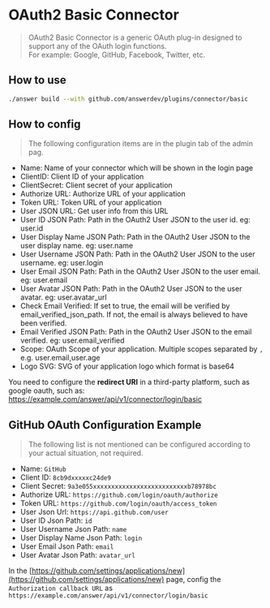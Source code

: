 # OAuth2 Basic Connector
> OAuth2 Basic Connector is a generic OAuth plug-in designed to support any of the OAuth login functions.  
> For example: Google, GitHub, Facebook, Twitter, etc.

## How to use
```bash
./answer build --with github.com/answerdev/plugins/connector/basic
```

## How to config
> The following configuration items are in the plugin tab of the admin pag.

- Name: Name of your connector which will be shown in the login page
- ClientID: Client ID of your application 
- ClientSecret: Client secret of your application
- Authorize URL: Authorize URL of your application
- Token URL: Token URL of your application
- User JSON URL: Get user info from this URL
- User ID JSON Path: Path in the OAuth2 User JSON to the user id. eg: user.id
- User Display Name JSON Path: Path in the OAuth2 User JSON to the user display name. eg: user.name
- User Username JSON Path: Path in the OAuth2 User JSON to the user username. eg: user.login
- User Email JSON Path: Path in the OAuth2 User JSON to the user email. eg: user.email
- User Avatar JSON Path: Path in the OAuth2 User JSON to the user avatar. eg: user.avatar_url
- Check Email Verified: If set to true, the email will be verified by email_verified_json_path. If not, the email is always believed to have been verified.
- Email Verified JSON Path: Path in the OAuth2 User JSON to the email verified. eg: user.email_verified
- Scope: OAuth Scope of your application. Multiple scopes separated by `,` e.g. user.email,user.age
- Logo SVG: SVG of your application logo which format is base64

You need to configure the **redirect URI** in a third-party platform, such as google oauth, such as:
https://example.com/answer/api/v1/connector/login/basic

## GitHub OAuth Configuration Example
> The following list is not mentioned can be configured according to your actual situation, not required.

- Name: `GitHub`
- Client ID: `8cb9dxxxxxc24de9`
- Client Secret: `9a3e055xxxxxxxxxxxxxxxxxxxxxxxxxxb78978bc`
- Authorize URL: `https://github.com/login/oauth/authorize`
- Token URL: `https://github.com/login/oauth/access_token`
- User Json Url: `https://api.github.com/user`
- User ID Json Path: `id`
- User Username Json Path: `name`
- User Display Name Json Path: `login`
- User Email Json Path: `email`
- User Avatar Json Path: `avatar_url`

In the [https://github.com/settings/applications/new](https://github.com/settings/applications/new) page, 
config the `Authorization callback URL` as `https://example.com/answer/api/v1/connector/login/basic`